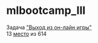 # mlbootcamp_III
Задача ["Выход из он-лайн игры"](http://mlbootcamp.ru/round/10/sandbox/)  
13 [место](http://mlbootcamp.ru/round/10/rating/?results_filter=final) из 614 
